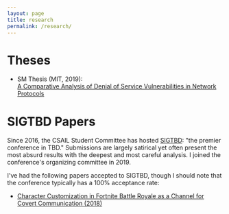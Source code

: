 ```yaml
---
layout: page
title: research
permalink: /research/
---
```


# Theses
- SM Thesis (MIT, 2019):<br>[A Comparative Analysis of Denial of Service Vulnerabilities in Network Protocols](https://dspace.mit.edu/handle/1721.1/121654)

<!-- # Conference Papers
none yet

# Journal Articles
none yet

# Patents
none yet -->

# SIGTBD Papers
Since 2016, the CSAIL Student Committee has hosted [SIGTBD](http://sigtbd.csail.mit.edu): "the premier conference in TBD."  Submissions are largely satirical yet often present the most absurd results with the deepest and most careful analysis.  I joined the conference's organizing committee in 2019.

I've had the following papers accepted to SIGTBD, though I should note that the conference typically has a 100% acceptance rate:

 - [Character Customization in Fortnite Battle Royale as a Channel for Covert Communication (2018)](fortnite_covert_channels.pdf)
